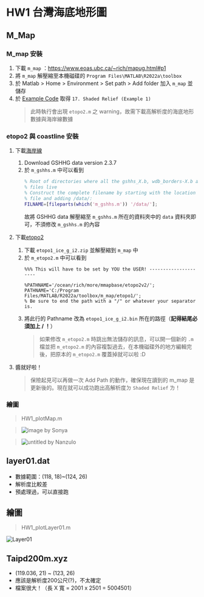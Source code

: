 # HW1 台灣海底地形圖

## M_Map
### M_map 安裝
1. 下載 `m_map` ：https://www.eoas.ubc.ca/~rich/mapug.html#p1
2. 將 `m_map` 解壓縮至本機磁碟的 `Program Files\MATLAB\R2022a\toolbox`
3. 於 Matlab > Home > Environment > Set path > Add folder 加入 `m_map` 並儲存
4. 於 [Example Code](https://www.eoas.ubc.ca/~rich/map.html#examples)  取得 `17. Shaded Relief (Example 1)`
   > 此時執行會出現 `etopo2.m` 之 warning，故需下載高解析度的海底地形數據與海岸線數據
 
### etopo2 與 coastline 安裝
1. 下載[海岸線](https://www.ngdc.noaa.gov/mgg/shorelines/gshhs.html)
    1. Download GSHHG data version 2.3.7
    2. 於 `m_gshhs.m` 中可以看到
       ```m
       % Root of directories where all the gshhs_X.b, wdb_borders-X.b and wdb_rivers_X.
       % files live
       % Construct the complete filename by starting with the location of this
       % file and adding /data/:
       FILNAME=[fileparts(which('m_gshhs.m')) '/data/'];
       ```
       故將 GSHHG data 解壓縮至 `m_gshhs.m` 所在的資料夾中的 `data` 資料夾即可，不須修改 `m_gshhs.m` 的內容

2. 下載[etopo2](https://www.ngdc.noaa.gov/mgg/global/relief/ETOPO1/data/ice_surface/grid_registered/binary/)
    1. 下載 `etopo1_ice_g_i2.zip` 並解壓縮到 `m_map` 中
    2. 於 `m_etopo2.m` 中可以看到
       ```
       %%% This will have to be set by YOU the USER! ---------------------

       %PATHNAME='/ocean/rich/more/mmapbase/etopo2v2/';
       PATHNAME='C:/Program Files/MATLAB/R2022a/toolbox/m_map/etopo1/';   
       % Be sure to end the path with a "/" or whatever your separator is.
       ```
    3. 將此行的 Pathname 改為 `etopo1_ice_g_i2.bin` 所在的路徑（**記得結尾必須加上 / ！**）
       > 如果修改 `m_etopo2.m` 時跳出無法儲存的訊息，可以開一個新的 `.m` 檔並把 `m_etopo2.m` 的內容複製過去，在本機磁碟外的地方編輯完後，把原本的 `m_etopo2.m` 覆蓋掉就可以啦 :D
 
 3. 醬就好啦！
    > 保險起見可以再做一次 Add Path 的動作，確保現在讀到的 m_map 是更新後的。現在就可以成功跑出高解析度ㄉ `Shaded Relief` ㄌ！
 
 ### 繪圖
> HW1_plotMap.m

> ![image](https://user-images.githubusercontent.com/28960431/222141551-0f68ae6a-cad0-4033-b65b-f05c222c56e9.png)
> by Sonya

> ![untitled](https://user-images.githubusercontent.com/126145166/222141994-7ba6aa0c-d558-47da-b35e-055d1ea5a06d.jpg)
> by Nanzulo

## layer01.dat
* 數據範圍：(118, 18)~(124, 26)
* 解析度比較差
* 預處理過，可以直接跑

## 繪圖
> HW1_plotLayer01.m

 ![Layer01](https://user-images.githubusercontent.com/28960431/222131023-61233794-2374-4111-ad53-4d01a66490c6.png)

## Taipd200m.xyz
  * (119.036, 21) ~ (123, 26)
  * 應該是解析度200公尺(?)，不太確定
  * 檔案很大！（長 X 寬 = 2001 x 2501 = 5004501）
 
